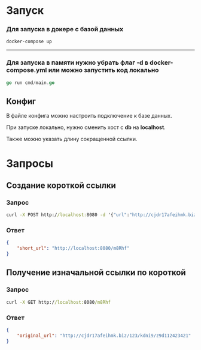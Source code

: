 # Запуск
### Для запуска в докере с базой данных
```cmd
docker-compose up
```
---
### Для запуска в памяти нужно убрать флаг -d в docker-compose.yml или можно запустить код локально
```go
go run cmd/main.go
```
###

## Конфиг
В файле конфига можно настроить подключение к базе данных.

При запуске локально, нужно сменить хост с **db** на **localhost**.

Также можно указать длину сокращенной ссылки.


# Запросы
## Создание короткой ссылки
### Запрос
```cmd
curl -X POST http://localhost:8080 -d '{"url":"http://cjdr17afeihmk.biz/123/kdni9/z9d112423421"}'
```

### Ответ
```json
{
    "short_url": "http://localhost:8080/m8Rhf"
}
```

## Получение изначальной ссылки по короткой
### Запрос
```cmd
curl -X GET http://localhost:8080/m8Rhf
```

### Ответ
```json
{
    "original_url": "http://cjdr17afeihmk.biz/123/kdni9/z9d112423421"
}
```
